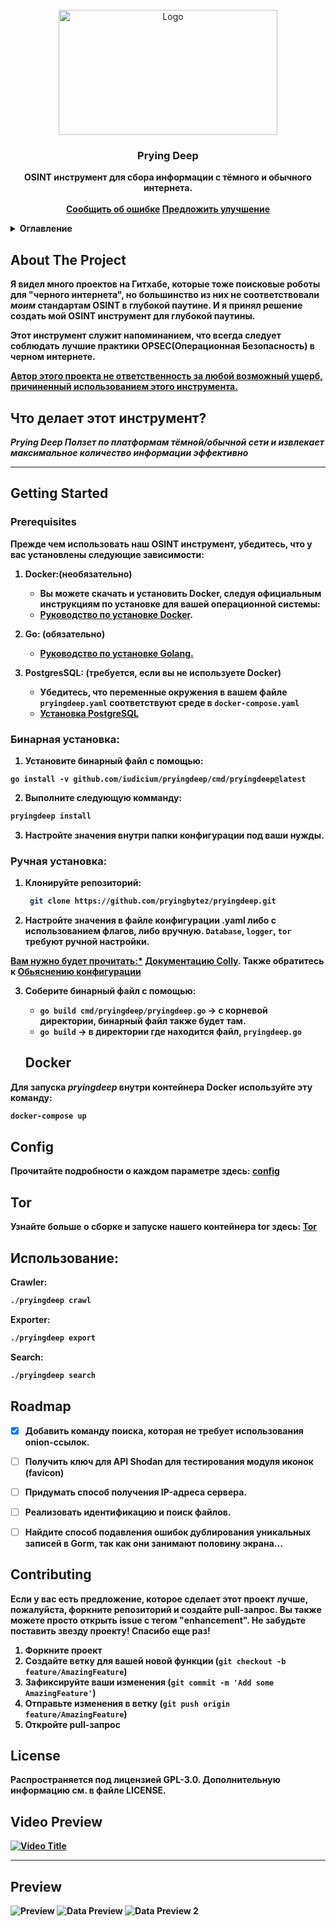 <!-- PROJECT LOGO -->
<br />
<div align="center">
  <a href="https://github.com/iudicium/pryingdeep/web/static/logo.png">
    <img src="../web/static/logo.png" alt="Logo" width="350" height="200">
  </a>

  <h3 align="center">Prying Deep</h3>

  <p align="center">
    <b>OSINT инструмент для сбора информации с тёмного и обычного интернета.
    <br />
    <br />
    <a href="https://github.com/iudicium/pryingdeep/issues">Сообщить об ошибке</a>
    <a href="https://github.com/iudicium/pryingdeep/issues">Предложить улучшение</a>
  </p>
</div>



<!-- TABLE OF CONTENTS -->
<details>
  <summary>Оглавление</summary>
  <ol>
    <li>
      <a href="#about-the-project">О проекте</a>
    </li>
    <li>
      <a href="#getting-started">Начало</a>
      <ul>
        <li><a href="#prerequisites">Предварительные требования</a></li>
        <li><a href="#manual-installation">Ручная установка</a></li>
        <li><a href="#binary-installation">Бинарная установка</a></li>
      </ul>
    </li>
    <li>
      <a href="#docker">Докер</a>
      <ul>
        <li><a href="#tor">Тор</a></li>
      </ul>
    </li>
    <li><a href="#usage">Использование</a></li>
    <li><a href="#roadmap">План развития</a></li>
    <li><a href="#contributing">Участие</a></li>
    <li><a href="#license">Лицензия</a></li>
    <li><a href="#preview">Предварительный просмотр</a></li>
  </ol>
</details>



<!-- ABOUT THE PROJECT -->
## About The Project

Я видел много проектов на Гитхабе, которые тоже поисковые роботы для "черного интернета",
но большинство из них не соответствовали *моим* стандартам OSINT в глубокой паутине.
И я принял решение создать мой OSINT инструмент для глубокой паутины.


Этот инструмент служит напоминанием, что всегда следует соблюдать лучшие практики OPSEC(Операционная Безопасность) в черном интернете.


<u>Автор этого проекта не ответственность за любой возможный ущерб, причиненный использованием этого инструмента.</u>

## Что делает этот инструмент?


*Prying Deep Ползет по платформам тёмной/обычной сети и извлекает максимальное количество информации эффективно*


---

<!-- GETTING STARTED -->
## Getting Started


### Prerequisites


Прежде чем использовать наш OSINT инструмент, убедитесь, что у вас установлены следующие зависимости:

1. **Docker:(необязательно)**
    - Вы можете скачать и установить Docker, следуя официальным инструкциям по установке для вашей операционной системы:
    - [Руководство по установке Docker](https://docs.docker.com/get-docker/).

2. **Go: (обязательно)**
    - [Руководство по установке Golang.](https://go.dev/doc/install)

3. **PostgresSQL: (требуется, если вы не используете Docker)**
    - Убедитесь, что переменные окружения в вашем файле `pryingdeep.yaml` соответствуют среде в `docker-compose.yaml`
    - [Установка PostgreSQL](https://www.postgresql.org/download/)


### Бинарная установка:

1. Установите бинарный файл с помощью:

```Sh
go install -v github.com/iudicium/pryingdeep/cmd/pryingdeep@latest
```

2. Выполните следующую комманду:
```sh
pryingdeep install
```
3. Настройте значения внутри папки конфигурации под ваши нужды.

### Ручная установка:

1. Клонируйте репозиторий:
   ```sh
    git clone https://github.com/pryingbytez/pryingdeep.git
   ```

2. Настройте значения в файле конфигурации .yaml либо с использованием флагов, либо вручную.
  `Database`, `logger`, `tor` требуют ручной настройки. <br>


<u>Вам нужно будет прочитать:*</u> [Документацию Colly](https://github.com/gocolly/colly/blob/v1.2.0/colly.go).  Также обратитесь к [Обьяснению конфигурации](./CONFIG.MD#table-of-contents)


3. Соберите бинарный файл с помощью:
   - `go build cmd/pryingdeep/pryingdeep.go` -> c корневой директории, бинарный файл также будет там.
    - `go build` -> в директории где находится файл, `pryingdeep.go`

    ## Docker

Для запуска *pryingdeep* внутри контейнера Docker используйте эту команду:

```sh
docker-compose up
```


## Config
Прочитайте подробности о каждом параметре здесь:
[config](./CONFIG.MD#table-of-contents)


## Tor

Узнайте больше о сборке и запуске нашего контейнера tor здесь:
[Tor](../build/package/tor/README.MD#build)


<!-- USAGE EXAMPLES -->
## Использование:

Crawler:
   ```sh
   ./pryingdeep crawl
   ```

Exporter:
 ```sh
 ./pryingdeep export
  ```

Search:
 ```sh
 ./pryingdeep search
  ```


<!-- ROADMAP -->
## Roadmap

- [x] Добавить команду поиска, которая не требует использования onion-ссылок.
- [ ] Получить ключ для API Shodan для тестирования модуля иконок (favicon)
- [ ] Придумать способ получения IP-адреса сервера.
- [ ] Реализовать   идентификацию и поиск файлов.
- [ ] Найдите способ подавления ошибок дублирования уникальных записей в Gorm, так как они занимают половину экрана...


<!-- CONTRIBUTING -->
## Contributing




Если у вас есть предложение, которое сделает этот проект лучше, пожалуйста, форкните репозиторий и создайте pull-запрос. Вы также можете просто открыть issue с тегом "enhancement".
Не забудьте поставить звезду проекту! Спасибо еще раз!

1. Форкните проект
2. Создайте ветку для вашей новой функции (`git checkout -b feature/AmazingFeature`)
3. Зафиксируйте ваши изменения (`git commit -m 'Add some AmazingFeature'`)
4. Отправьте изменения в ветку (`git push origin feature/AmazingFeature`)
5. Откройте pull-запрос



<!-- LICENSE -->
## License


Распространяется под лицензией GPL-3.0. Дополнительную информацию см. в файле LICENSE.



## Video Preview

[![Video Title](https://img.youtube.com/vi/TvRT_lvixI0/maxresdefault.jpg)](https://www.youtube.com/watch?v=TvRT_lvixI0)

---

## Preview

![Preview](../web/static/preview.png)
![Data Preview](../web/static/data_preview.png)
![Data Preview 2](../web/static/data_preview2.png)

